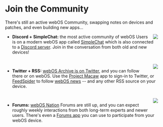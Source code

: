 # Join the Community
There's still an active webOS Community, swapping notes on devices and patches, and even building new apps...

<img src="../images/discord.png" align="right" style="padding-left: 8px">

* **Discord + SimpleChat:** the most active community of webOS Users is on a modern webOS app called <a href="http://appcatalog.webosarchive.com/showMuseum.php?search=simplechat" target="_top">SimpleChat</a> which is also connected to a <a href="http://www.webosarchive.com/discord" target="_blank">Discord server</a>. Join in the conversation from both old and new devices!<br>
 <br>
<img src="../images/twitter.png" align="right" style="padding-left: 8px">
 
* **Twitter + RSS:** <a href="https://www.twitter.com/webOSArchive" target="_blank">webOS Archive is on Twitter</a>, and you can follow there or on webOS. Use the <a href="https://preware.pivotce.com/package/net.minego.phnx" target="_blank">Project Macaw</a> app to sign-in to Twitter, or <a href="http://appcatalog.webosarchive.com/showMuseum.php?search=feedspider" target="_top">FeedSpider</a> to follow <a href="http://www.webosarchive.com/news.php" target="_top">webOS news</a> -- and any other RSS source on your device.
&nbsp;<br>
 <br>
<img src="../images/webosnation.jpg" align="right" style="padding-left: 8px">

* **Forums:** <a href="https://forums.webosnation.com" target="_blank">webOS Nation</a> Forums are still up, and you can expect roughly weekly interactions from both long-term experts and newer users. There's even a <a href="http://appcatalog.webosarchive.com/showMuseumDetails.php?search=forums&app=1005770" target="_top">Forums app</a> you can use to participate from your webOS device.

